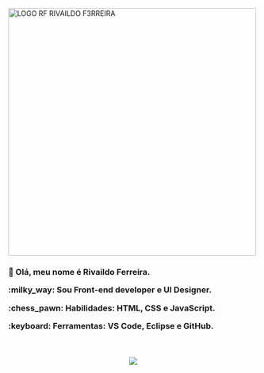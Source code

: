 <a href="https://github.com/F3RREIRA">
<img alt="LOGO RF RIVAILDO F3RREIRA" title="rivaildo ferreira" src="https://github.com/F3RREIRA/Portifolio/blob/main/github/logo.png" width="500px"/>
</a>

<h3>
<p align="left"> 
👋 Olá, meu nome é <strong>Rivaildo Ferreira</strong>.</p>
<p aling="left">

<p align="left">
:milky_way: Sou <strong>Front-end developer</strong> e <strong>UI Designer</strong>. 
</p> 

<p align="left"> 
:chess_pawn: Habilidades: <strong>HTML, CSS e JavaScript.</strong> 
</p> 

<p align="left"> 
:keyboard: Ferramentas: <strong>VS Code, Eclipse e GitHub.</strong> 
</p> 

<br> 
<p align="center">
<a href="https://www.linkedin.com/in/rivaildoferreira" alt="Linkedin"> 
<img src="https://img.shields.io/badge/LinkedIn-0077B5?style=for-the-badge&logo=linkedin&logoColor=white&link=https://www.linkedin.com/in/rivaildoferreira"/> 
</a>
</p>
</h3>
